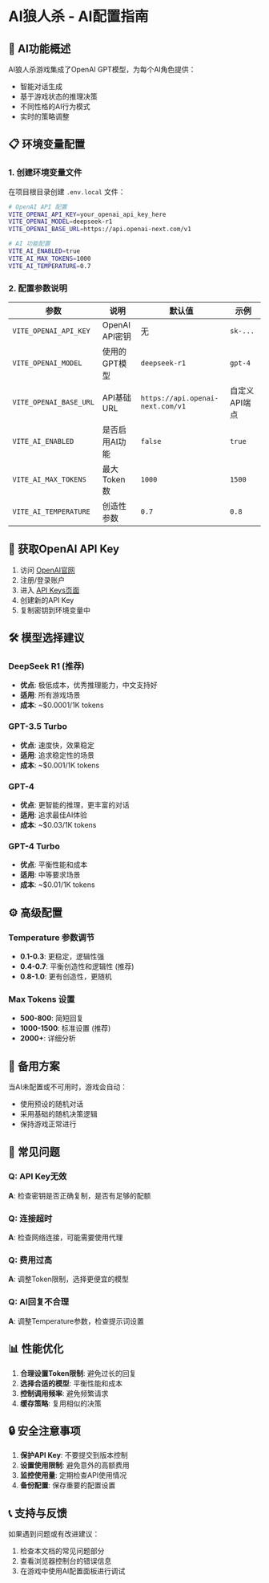# AI狼人杀 - AI配置指南

## 🤖 AI功能概述

AI狼人杀游戏集成了OpenAI GPT模型，为每个AI角色提供：
- 智能对话生成
- 基于游戏状态的推理决策
- 不同性格的AI行为模式
- 实时的策略调整

## 📋 环境变量配置

### 1. 创建环境变量文件

在项目根目录创建 `.env.local` 文件：

```bash
# OpenAI API 配置
VITE_OPENAI_API_KEY=your_openai_api_key_here
VITE_OPENAI_MODEL=deepseek-r1
VITE_OPENAI_BASE_URL=https://api.openai-next.com/v1

# AI 功能配置
VITE_AI_ENABLED=true
VITE_AI_MAX_TOKENS=1000
VITE_AI_TEMPERATURE=0.7
```

### 2. 配置参数说明

| 参数 | 说明 | 默认值 | 示例 |
|------|------|--------|------|
| `VITE_OPENAI_API_KEY` | OpenAI API密钥 | 无 | `sk-...` |
| `VITE_OPENAI_MODEL` | 使用的GPT模型 | `deepseek-r1` | `gpt-4` |
| `VITE_OPENAI_BASE_URL` | API基础URL | `https://api.openai-next.com/v1` | 自定义API端点 |
| `VITE_AI_ENABLED` | 是否启用AI功能 | `false` | `true` |
| `VITE_AI_MAX_TOKENS` | 最大Token数 | `1000` | `1500` |
| `VITE_AI_TEMPERATURE` | 创造性参数 | `0.7` | `0.8` |

## 🔑 获取OpenAI API Key

1. 访问 [OpenAI官网](https://platform.openai.com/)
2. 注册/登录账户
3. 进入 [API Keys页面](https://platform.openai.com/api-keys)
4. 创建新的API Key
5. 复制密钥到环境变量中

## 🛠️ 模型选择建议

### DeepSeek R1 (推荐)
- **优点**: 极低成本，优秀推理能力，中文支持好
- **适用**: 所有游戏场景
- **成本**: ~$0.0001/1K tokens

### GPT-3.5 Turbo
- **优点**: 速度快，效果稳定
- **适用**: 追求稳定性的场景
- **成本**: ~$0.001/1K tokens

### GPT-4
- **优点**: 更智能的推理，更丰富的对话
- **适用**: 追求最佳AI体验
- **成本**: ~$0.03/1K tokens

### GPT-4 Turbo
- **优点**: 平衡性能和成本
- **适用**: 中等要求场景
- **成本**: ~$0.01/1K tokens

## ⚙️ 高级配置

### Temperature 参数调节
- **0.1-0.3**: 更稳定，逻辑性强
- **0.4-0.7**: 平衡创造性和逻辑性 (推荐)
- **0.8-1.0**: 更有创造性，更随机

### Max Tokens 设置
- **500-800**: 简短回复
- **1000-1500**: 标准设置 (推荐)
- **2000+**: 详细分析

## 🔄 备用方案

当AI未配置或不可用时，游戏会自动：
- 使用预设的随机对话
- 采用基础的随机决策逻辑
- 保持游戏正常进行

## 🚨 常见问题

### Q: API Key无效
**A**: 检查密钥是否正确复制，是否有足够的配额

### Q: 连接超时
**A**: 检查网络连接，可能需要使用代理

### Q: 费用过高
**A**: 调整Token限制，选择更便宜的模型

### Q: AI回复不合理
**A**: 调整Temperature参数，检查提示词设置

## 📊 性能优化

1. **合理设置Token限制**: 避免过长的回复
2. **选择合适的模型**: 平衡性能和成本
3. **控制调用频率**: 避免频繁请求
4. **缓存策略**: 复用相似的决策

## 🔒 安全注意事项

1. **保护API Key**: 不要提交到版本控制
2. **设置使用限制**: 避免意外的高额费用
3. **监控使用量**: 定期检查API使用情况
4. **备份配置**: 保存重要的配置设置

## 📞 支持与反馈

如果遇到问题或有改进建议：
1. 检查本文档的常见问题部分
2. 查看浏览器控制台的错误信息
3. 在游戏中使用AI配置面板进行调试 